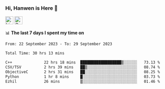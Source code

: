 ### Hi, Hanwen is Here 👋
<p>
	<a href="https://www.linkedin.com/in/liu-hanwen/"><img src="https://img.shields.io/badge/@hanwen-0A66C2?style=flat&logo=LinkedIn&logoColor=white" alt="Linkedin"  height="25px"/></a> 
	<a href="https://scholar.google.com/citations?user=HDF0su0AAAAJ"><img src="https://img.shields.io/badge/scholar-4385FE.svg?&style=plastic&logo=google-scholar&logoColor=white" alt="Google Scholar" height="25px"> </a>
</p>

📊 **The last 7 days I spent my time on** 
<!--START_SECTION:waka-->

```txt
From: 22 September 2023 - To: 29 September 2023

Total Time: 30 hrs 13 mins

C++              22 hrs 18 mins  ██████████████████▒░░░░░░   73.13 %
CSV/TSV          2 hrs 39 mins   ██▒░░░░░░░░░░░░░░░░░░░░░░   08.74 %
ObjectiveC       2 hrs 31 mins   ██░░░░░░░░░░░░░░░░░░░░░░░   08.25 %
Python           1 hr 8 mins     █░░░░░░░░░░░░░░░░░░░░░░░░   03.73 %
Ezhil            26 mins         ▒░░░░░░░░░░░░░░░░░░░░░░░░   01.46 %
```

<!--END_SECTION:waka-->


<!--
**david990917/david990917** is a ✨ _special_ ✨ repository because its `README.md` (this file) appears on your GitHub profile.

Here are some ideas to get you started:

- 🔭 I’m currently working on ...
- 🌱 I’m currently learning ...
- 👯 I’m looking to collaborate on ...
- 🤔 I’m looking for help with ...
- 💬 Ask me about ...
- 📫 How to reach me: ...
- 😄 Pronouns: ...
- ⚡ Fun fact: ...
-->
